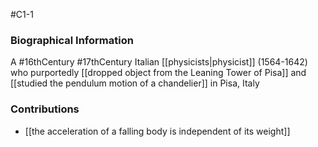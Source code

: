 #C1-1

### Biographical Information
A #16thCentury #17thCentury Italian [[physicists|physicist]] (1564-1642) who purportedly [[dropped object from the Leaning Tower of Pisa]] and [[studied the pendulum motion of a chandelier]] in Pisa, Italy

### Contributions
- [[the acceleration of a falling body is independent of its weight]]